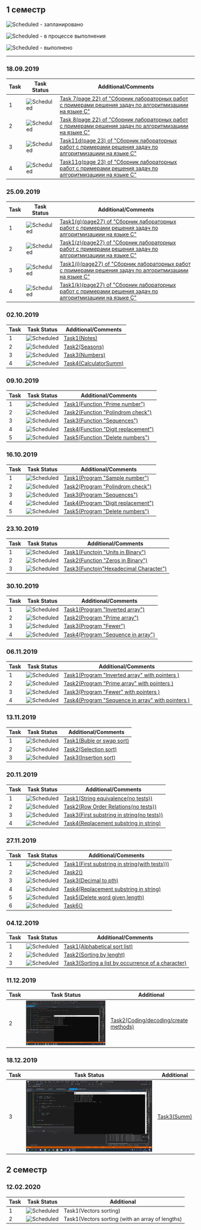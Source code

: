 ## 1 семестр


![Scheduled](https://github.com/AnzhelikaKravchuk/.NET-Training.-Spring-2019/blob/master/Pictures/icons-target.png) - запланировано

![Scheduled](https://github.com/AnzhelikaKravchuk/.NET-Training.-Spring-2019/blob/master/Pictures/icons-inprogress.png) - в процессе выполнения

![Scheduled](https://github.com/AnzhelikaKravchuk/.NET-Training.-Spring-2019/blob/master/Pictures/icons-ok.png) - выполнено

---



### 18.09.2019 
| Task | Task Status | Additional/Comments |
| -------- | -------- | --------|  
| 1 | ![Scheduled](https://github.com/AnzhelikaKravchuk/.NET-Training.-Spring-2019/blob/master/Pictures/icons-ok.png)|[Task 7(page 22) of "Сборник лабораторных работ с примерами решения задач по алгоритмизациии на языке С"](https://github.com/PavelShvedkov/Group-1-a.-Semester-1/blob/master/semester-1/PM.Shvedkov.18.09.2019/Task7.cpp)
| 2 | ![Scheduled](https://github.com/AnzhelikaKravchuk/.NET-Training.-Spring-2019/blob/master/Pictures/icons-ok.png)|[Task 8(page 22) of "Сборник лабораторных работ с примерами решения задач по алгоритмизациии на языке С"](https://github.com/PavelShvedkov/Group-1-a.-Semester-1/blob/master/semester-1/PM.Shvedkov.18.09.2019/Task8.cpp)
| 3 | ![Scheduled](https://github.com/AnzhelikaKravchuk/.NET-Training.-Spring-2019/blob/master/Pictures/icons-ok.png)|[Task11d(page 23) of "Сборник лабораторных работ с примерами решения задач по алгоритмизациии на языке С"](https://github.com/PavelShvedkov/Group-1-a.-Semester-1/blob/master/semester-1/PM.Shvedkov.18.09.2019/Task11d.cpp)
| 4 | ![Scheduled](https://github.com/AnzhelikaKravchuk/.NET-Training.-Spring-2019/blob/master/Pictures/icons-ok.png)|[Task11g(page 23) of "Сборник лабораторных работ с примерами решения задач по алгоритмизациии на языке С"](https://github.com/PavelShvedkov/Group-1-a.-Semester-1/blob/master/semester-1/PM.Shvedkov.18.09.2019/Task11g.cpp)



### 25.09.2019
| Task | Task Status | Additional/Comments |
| -------- | -------- | --------| 
| 1 | ![Scheduled](https://github.com/AnzhelikaKravchuk/.NET-Training.-Spring-2019/blob/master/Pictures/icons-ok.png)|[Task1(g)(page27) of "Сборник лабораторных работ с примерами решения задач по алгоритмизациии на языке С"](https://github.com/PavelShvedkov/Group-1-a.-Semester-1/blob/master/semester-1/PM.Shvedkov.25.09.2019/Task1(g)p27.cpp)
| 2 | ![Scheduled](https://github.com/AnzhelikaKravchuk/.NET-Training.-Spring-2019/blob/master/Pictures/icons-ok.png)|[Task1(z)(page27) of "Сборник лабораторных работ с примерами решения задач по алгоритмизациии на языке С"](https://github.com/PavelShvedkov/Group-1-a.-Semester-1/blob/master/semester-1/PM.Shvedkov.25.09.2019/Task1(z)p27.cpp)
| 3 | ![Scheduled](https://github.com/AnzhelikaKravchuk/.NET-Training.-Spring-2019/blob/master/Pictures/icons-ok.png)|[Task1(i)(page27) of "Сборник лабораторных работ с примерами решения задач по алгоритмизациии на языке С"](https://github.com/PavelShvedkov/Group-1-a.-Semester-1/blob/master/semester-1/PM.Shvedkov.25.09.2019/Task1(i)p27.cpp)
| 4 | ![Scheduled](https://github.com/AnzhelikaKravchuk/.NET-Training.-Spring-2019/blob/master/Pictures/icons-ok.png)|[Task1(k)(page27) of "Сборник лабораторных работ с примерами решения задач по алгоритмизациии на языке С"](https://github.com/PavelShvedkov/Group-1-a.-Semester-1/blob/master/semester-1/PM.Shvedkov.25.09.2019/Task1(k)p27.cpp)



### 02.10.2019
| Task | Task Status | Additional/Comments |
| -------- | -------- | --------| 
| 1 | ![Scheduled](https://github.com/AnzhelikaKravchuk/.NET-Training.-Spring-2019/blob/master/Pictures/icons-ok.png)|[Task1(Notes)](https://github.com/PavelShvedkov/PM.ShvedkovPavel/blob/master/semester-1/PM.Shvedkov.02.10.2019/Task1.cpp)
| 2 | ![Scheduled](https://github.com/AnzhelikaKravchuk/.NET-Training.-Spring-2019/blob/master/Pictures/icons-ok.png)|[Task2(Seasons)](https://github.com/PavelShvedkov/PM.ShvedkovPavel/blob/master/semester-1/PM.Shvedkov.02.10.2019/Task2.cpp)
| 3 | ![Scheduled](https://github.com/AnzhelikaKravchuk/.NET-Training.-Spring-2019/blob/master/Pictures/icons-ok.png)|[Task3(Numbers)](https://github.com/PavelShvedkov/PM.ShvedkovPavel/blob/master/semester-1/PM.Shvedkov.02.10.2019/Task3.cpp)
| 4 | ![Scheduled](https://github.com/AnzhelikaKravchuk/.NET-Training.-Spring-2019/blob/master/Pictures/icons-ok.png)|[Task4(CalculatorSumm)](https://github.com/PavelShvedkov/PM.ShvedkovPavel/blob/master/semester-1/PM.Shvedkov.02.10.2019/Calculator.cpp)



### 09.10.2019
| Task | Task Status | Additional/Comments |
| -------- | -------- | --------| 
| 1 | ![Scheduled](https://github.com/AnzhelikaKravchuk/.NET-Training.-Spring-2019/blob/master/Pictures/icons-ok.png)|[Task1(Function "Prime number")](https://github.com/PavelShvedkov/PM.ShvedkovPavel/blob/master/semester-1/PM.Shvedkov.09.10.2019/Task1(samplenumber).cpp)
| 2 | ![Scheduled](https://github.com/AnzhelikaKravchuk/.NET-Training.-Spring-2019/blob/master/Pictures/icons-ok.png)|[Task2(Function "Polindrom check")](https://github.com/PavelShvedkov/PM.ShvedkovPavel/blob/master/semester-1/PM.Shvedkov.09.10.2019/Task2(polinomialNumber).cpp)
| 3 | ![Scheduled](https://github.com/AnzhelikaKravchuk/.NET-Training.-Spring-2019/blob/master/Pictures/icons-ok.png)|[Task3(Function "Sequences")](https://github.com/PavelShvedkov/PM.ShvedkovPavel/blob/master/semester-1/PM.Shvedkov.09.10.2019/Task3(sequences).cpp)
| 4 | ![Scheduled](https://github.com/AnzhelikaKravchuk/.NET-Training.-Spring-2019/blob/master/Pictures/icons-ok.png)|[Task4(Function "Digit replacement")](https://github.com/PavelShvedkov/PM.ShvedkovPavel/blob/master/semester-1/PM.Shvedkov.09.10.2019/Task4(trancferNumber).cpp)
| 5 | ![Scheduled](https://github.com/AnzhelikaKravchuk/.NET-Training.-Spring-2019/blob/master/Pictures/icons-ok.png)|[Task5(Function "Delete numbers")](https://github.com/PavelShvedkov/PM.ShvedkovPavel/blob/master/semester-1/PM.Shvedkov.09.10.2019/Task5(deleteDigit).cpp)



### 16.10.2019
| Task | Task Status | Additional/Comments |
| -------- | -------- | --------| 
| 1 | ![Scheduled](https://github.com/AnzhelikaKravchuk/.NET-Training.-Spring-2019/blob/master/Pictures/icons-ok.png)|[Task1(Program "Sample number")](https://github.com/PavelShvedkov/PM.ShvedkovPavel/blob/master/semester-1/PM.Shvedkov.16.10.2019/Task1Update.cpp)
| 2 | ![Scheduled](https://github.com/AnzhelikaKravchuk/.NET-Training.-Spring-2019/blob/master/Pictures/icons-ok.png)|[Task2(Program "Polindrom check")](https://github.com/PavelShvedkov/PM.ShvedkovPavel/blob/master/semester-1/PM.Shvedkov.16.10.2019/task2UP.cpp)
| 3 | ![Scheduled](https://github.com/AnzhelikaKravchuk/.NET-Training.-Spring-2019/blob/master/Pictures/icons-ok.png)|[Task3(Program "Sequences")](https://github.com/PavelShvedkov/PM.ShvedkovPavel/blob/master/semester-1/PM.Shvedkov.16.10.2019/Task3FullProgramUpgrade.cpp)
| 4 | ![Scheduled](https://github.com/AnzhelikaKravchuk/.NET-Training.-Spring-2019/blob/master/Pictures/icons-ok.png)|[Task4(Program "Digit replacement")](https://github.com/PavelShvedkov/PM.ShvedkovPavel/blob/master/semester-1/PM.Shvedkov.16.10.2019/Task4UP.cpp)
| 5 | ![Scheduled](https://github.com/AnzhelikaKravchuk/.NET-Training.-Spring-2019/blob/master/Pictures/icons-ok.png)|[Task5(Program "Delete numbers")](https://github.com/PavelShvedkov/PM.ShvedkovPavel/blob/master/semester-1/PM.Shvedkov.16.10.2019/upTask5.cpp)



### 23.10.2019
| Task | Task Status | Additional/Comments |
| -------- | -------- | --------| 
| 1 | ![Scheduled](https://github.com/AnzhelikaKravchuk/.NET-Training.-Spring-2019/blob/master/Pictures/icons-ok.png)|[Task1(Functoin "Units in Binary")](https://github.com/PavelShvedkov/PM.ShvedkovPavel/blob/master/semester-1/PM.Shvedkov.23.10.2019/Task%201.cpp)
| 2 | ![Scheduled](https://github.com/AnzhelikaKravchuk/.NET-Training.-Spring-2019/blob/master/Pictures/icons-ok.png)|[Task2(Function "Zeros in Binary")](https://github.com/PavelShvedkov/PM.ShvedkovPavel/blob/master/semester-1/PM.Shvedkov.23.10.2019/Task%202.cpp)
| 3 | ![Scheduled](https://github.com/AnzhelikaKravchuk/.NET-Training.-Spring-2019/blob/master/Pictures/icons-ok.png)|[Task3(Functoin"Hexadecimal Character")](https://github.com/PavelShvedkov/PM.ShvedkovPavel/blob/master/semester-1/PM.Shvedkov.23.10.2019/Task%203.cpp)



### 30.10.2019
| Task | Task Status | Additional/Comments |
| -------- | -------- | --------| 
| 1 | ![Scheduled](https://github.com/AnzhelikaKravchuk/.NET-Training.-Spring-2019/blob/master/Pictures/icons-ok.png)|[Task1(Program "Inverted array")](https://github.com/PavelShvedkov/PM.ShvedkovPavel/blob/master/semester-1/PM.Shvedkov.30.10.2019/Task1.cpp)
| 2 | ![Scheduled](https://github.com/AnzhelikaKravchuk/.NET-Training.-Spring-2019/blob/master/Pictures/icons-ok.png)|[Task2(Program "Prime array")](https://github.com/PavelShvedkov/PM.ShvedkovPavel/blob/master/semester-1/PM.Shvedkov.30.10.2019/Task2.2.0.cpp)
| 3 | ![Scheduled](https://github.com/AnzhelikaKravchuk/.NET-Training.-Spring-2019/blob/master/Pictures/icons-ok.png)|[Task3(Program "Fewer")](https://github.com/PavelShvedkov/PM.ShvedkovPavel/blob/master/semester-1/PM.Shvedkov.30.10.2019/Task%203.cpp)
| 4 | ![Scheduled](https://github.com/AnzhelikaKravchuk/.NET-Training.-Spring-2019/blob/master/Pictures/icons-ok.png)|[Task4(Program "Sequence in array")](https://github.com/PavelShvedkov/PM.ShvedkovPavel/blob/master/semester-1/PM.Shvedkov.30.10.2019/Task%204.cpp)



### 06.11.2019
| Task | Task Status | Additional/Comments |
| -------- | -------- | --------| 
| 1 | ![Scheduled](https://github.com/AnzhelikaKravchuk/.NET-Training.-Spring-2019/blob/master/Pictures/icons-ok.png)|[Task1(Program "Inverted array" with pointers )](https://github.com/PavelShvedkov/PM.ShvedkovPavel/blob/master/semester-1/PM.Shvedkov.06.11.2019/ConsoleApplication1.cpp)
| 2 | ![Scheduled](https://github.com/AnzhelikaKravchuk/.NET-Training.-Spring-2019/blob/master/Pictures/icons-inprogress.png)|[Task2(Program "Prime array" with pointers )](https://github.com/PavelShvedkov/PM.ShvedkovPavel/blob/master/semester-1/PM.Shvedkov.06.11.2019/Task%202%20Update.cpp)
| 3 | ![Scheduled](https://github.com/AnzhelikaKravchuk/.NET-Training.-Spring-2019/blob/master/Pictures/icons-ok.png)|[Task3(Program "Fewer" with pointers )](https://github.com/PavelShvedkov/PM.ShvedkovPavel/blob/master/semester-1/PM.Shvedkov.06.11.2019/Task%203%20Update.cpp)
| 4 | ![Scheduled](https://github.com/AnzhelikaKravchuk/.NET-Training.-Spring-2019/blob/master/Pictures/icons-ok.png)|[Task4(Program "Sequence in array" with pointers )](https://github.com/PavelShvedkov/PM.ShvedkovPavel/blob/master/semester-1/PM.Shvedkov.06.11.2019/Task%204%20Update.cpp)



### 13.11.2019
| Task | Task Status | Additional/Comments |
| -------- | -------- | --------| 
| 1 | ![Scheduled](https://github.com/AnzhelikaKravchuk/.NET-Training.-Spring-2019/blob/master/Pictures/icons-ok.png)|[Task1(Buble or swap sort)](https://github.com/PavelShvedkov/PM.ShvedkovPavel/blob/master/semester-1/PM.Shvedkov.13.11.2019/Task%201(Buble%20or%20swap%20sort))
| 2 | ![Scheduled](https://github.com/AnzhelikaKravchuk/.NET-Training.-Spring-2019/blob/master/Pictures/icons-ok.png)|[Task2(Selection sort)](https://github.com/PavelShvedkov/PM.ShvedkovPavel/blob/master/semester-1/PM.Shvedkov.13.11.2019/Task%202%20(Selection%20sort))
| 3 | ![Scheduled](https://github.com/AnzhelikaKravchuk/.NET-Training.-Spring-2019/blob/master/Pictures/icons-ok.png)|[Task3(Insertion sort)](https://github.com/PavelShvedkov/PM.ShvedkovPavel/tree/master/semester-1/PM.Shvedkov.13.11.2019/Task%203%20(Insertion%20sort))



### 20.11.2019
| Task | Task Status | Additional/Comments |
| -------- | -------- | --------| 
| 1 | ![Scheduled](https://github.com/AnzhelikaKravchuk/.NET-Training.-Spring-2019/blob/master/Pictures/icons-ok.png)|[Task1(String equivalence(no tests))](https://github.com/PavelShvedkov/PM.ShvedkovPavel/blob/master/semester-1/PM.Shvedkov.20.11.2019/Task%201.cpp)
| 2 | ![Scheduled](https://github.com/AnzhelikaKravchuk/.NET-Training.-Spring-2019/blob/master/Pictures/icons-ok.png)|[Task2(Row Order Relations(no tests))](https://github.com/PavelShvedkov/PM.ShvedkovPavel/blob/master/semester-1/PM.Shvedkov.20.11.2019/Task%202.cpp)
| 3 | ![Scheduled](https://github.com/AnzhelikaKravchuk/.NET-Training.-Spring-2019/blob/master/Pictures/icons-ok.png)|[Task3(First substring in string(no tests))](https://github.com/PavelShvedkov/PM.ShvedkovPavel/blob/master/semester-1/PM.Shvedkov.20.11.2019/Task%203.cpp)
| 4 |![Scheduled](https://github.com/AnzhelikaKravchuk/.NET-Training.-Spring-2019/blob/master/Pictures/icons-inprogress.png)|[Task4(Replacement substring in string)](https://github.com/PavelShvedkov/PM.ShvedkovPavel/blob/master/semester-1/PM.Shvedkov.20.11.2019/Task%204.cpp)



### 27.11.2019
| Task | Task Status | Additional/Comments |
| -------- | -------- | --------| 
| 1 | ![Scheduled](https://github.com/AnzhelikaKravchuk/.NET-Training.-Spring-2019/blob/master/Pictures/icons-ok.png)|[Task1(First substring in string(with tests)))](https://github.com/PavelShvedkov/PM.ShvedkovPavel/tree/master/semester-1/PM.Shvedkov.27.11.2019/Task1)
| 2 | ![Scheduled](https://github.com/AnzhelikaKravchuk/.NET-Training.-Spring-2019/blob/master/Pictures/icons-inprogress.png)|[Task2()](/)
| 3 | ![Scheduled](https://github.com/AnzhelikaKravchuk/.NET-Training.-Spring-2019/blob/master/Pictures/icons-ok.png)|[Task3(Decimal to pth)](https://github.com/PavelShvedkov/PM.ShvedkovPavel/tree/master/semester-1/PM.Shvedkov.27.11.2019/Task3)
| 4 |![Scheduled](https://github.com/AnzhelikaKravchuk/.NET-Training.-Spring-2019/blob/master/Pictures/icons-ok.png)|[Task4(Replacement substring in string)](https://github.com/PavelShvedkov/PM.ShvedkovPavel/tree/master/semester-1/PM.Shvedkov.27.11.2019/Task4)
| 5 |![Scheduled](https://github.com/AnzhelikaKravchuk/.NET-Training.-Spring-2019/blob/master/Pictures/icons-ok.png)|[Task5(Delete word given length)](https://github.com/PavelShvedkov/PM.ShvedkovPavel/blob/master/semester-1/PM.Shvedkov.27.11.2019/Task5/trash.cpp)
| 6 |![Scheduled](https://github.com/AnzhelikaKravchuk/.NET-Training.-Spring-2019/blob/master/Pictures/icons-inprogress.png)|[Task6()](/)



### 04.12.2019
| Task | Task Status | Additional/Comments |
| -------- | -------- | --------| 
| 1 | ![Scheduled](https://github.com/AnzhelikaKravchuk/.NET-Training.-Spring-2019/blob/master/Pictures/icons-ok.png)|[Task1(Alphabetical sort list)](https://github.com/PavelShvedkov/PM.ShvedkovPavel/blob/master/semester-1/PM.Shvedkov.04.12.2019/Alphabetical%20Sort.cpp)
| 2 | ![Scheduled](https://github.com/AnzhelikaKravchuk/.NET-Training.-Spring-2019/blob/master/Pictures/icons-ok.png)|[Task2(Sorting by lenght)](https://github.com/PavelShvedkov/PM.ShvedkovPavel/blob/master/semester-1/PM.Shvedkov.04.12.2019/Sort%20by%20lenght.cpp)
| 3 | ![Scheduled](https://github.com/AnzhelikaKravchuk/.NET-Training.-Spring-2019/blob/master/Pictures/icons-ok.png)|[Task3(Sorting a list by occurrence of a character)](https://github.com/PavelShvedkov/PM.ShvedkovPavel/blob/master/semester-1/PM.Shvedkov.04.12.2019/Sort%20by%20symbol%20enterence.cpp)



### 11.12.2019
| Task | Task Status| Additional |
| -------- | -------- | --------| 
| 2 | ![Scheduled](https://github.com/PavelShvedkov/PM.ShvedkovPavel/blob/master/semester-1/Control%20Work%20Autumn%202019/Complete%20task2/Program%20proof.png)|[Task2(Coding/decoding/create methods)](https://github.com/PavelShvedkov/PM.ShvedkovPavel/blob/master/semester-1/Control%20Work%20Autumn%202019/Complete%20task2/Task%202.cpp)



### 18.12.2019
| Task | Task Status| Additional |
| -------- | -------- | --------| 
| 3 | ![Scheduled](https://github.com/PavelShvedkov/PM.ShvedkovPavel/blob/master/semester-1/Control%20Work%20Autumn%202019/Complete%20task3/Proof.png)|[Task3(Summ)](https://github.com/PavelShvedkov/PM.ShvedkovPavel/blob/master/semester-1/Control%20Work%20Autumn%202019/Complete%20task3/Task%203.cpp)



## 2 семестр


### 12.02.2020
| Task | Task Status| Additional |
| -------- | -------- | --------| 
| 1 | ![Scheduled](https://github.com/AnzhelikaKravchuk/.NET-Training.-Spring-2019/blob/master/Pictures/icons-inprogress.png)|Task1(Vectors sorting)
| 2 | ![Scheduled](https://github.com/AnzhelikaKravchuk/.NET-Training.-Spring-2019/blob/master/Pictures/icons-inprogress.png)|Task1(Vectors sorting (with an array of lengths)
